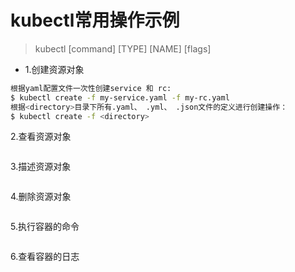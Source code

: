 # kubectl常用操作示例
> kubectl  [command]  [TYPE]  [NAME]  [flags]
+ 1.创建资源对象
```bash
根据yaml配置文件一次性创建service 和 rc:
$ kubectl create -f my-service.yaml -f my-rc.yaml
根据<directory>目录下所有.yaml、 .yml、 .json文件的定义进行创建操作：
$ kubectl create -f <directory>
```

2.查看资源对象
```bash
```

3.描述资源对象
```bash
```

4.删除资源对象
```bash
```

5.执行容器的命令
```bash
```

6.查看容器的日志
```bash
```



